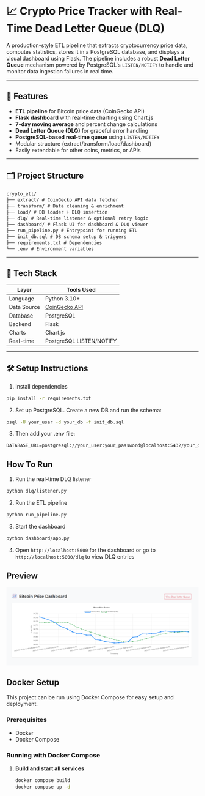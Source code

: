 # 📈 Crypto Price Tracker with Real-Time Dead Letter Queue (DLQ)

A production-style ETL pipeline that extracts cryptocurrency price data, 
computes statistics, stores it in a PostgreSQL database, and displays a 
visual dashboard using Flask. The pipeline includes a robust **Dead Letter Queue** 
mechanism powered by PostgreSQL's `LISTEN/NOTIFY` to handle and monitor 
data ingestion failures in real time.

---

## 🚀 Features

- **ETL pipeline** for Bitcoin price data (CoinGecko API)
- **Flask dashboard** with real-time charting using Chart.js
- **7-day moving average** and percent change calculations
- **Dead Letter Queue (DLQ)** for graceful error handling
- **PostgreSQL-based real-time queue** using `LISTEN/NOTIFY`
- Modular structure (extract/transform/load/dashboard)
- Easily extendable for other coins, metrics, or APIs

---

## 🗂️ Project Structure

```
crypto_etl/ 
├── extract/ # CoinGecko API data fetcher
├── transform/ # Data cleaning & enrichment
├── load/ # DB loader + DLQ insertion
├── dlq/ # Real-time listener & optional retry logic
├── dashboard/ # Flask UI for dashboard & DLQ viewer
├── run_pipeline.py # Entrypoint for running ETL
├── init_db.sql # DB schema setup & triggers
├── requirements.txt # Dependencies
└── .env # Environment variables
```

---

## 🔧 Tech Stack

| Layer       | Tools Used                   |
|------------|-------------------------------|
| Language    | Python 3.10+                  |
| Data Source | [CoinGecko API](https://www.coingecko.com/en/api) |
| Database    | PostgreSQL                    |
| Backend     | Flask                         |
| Charts      | Chart.js                      |
| Real-time   | PostgreSQL LISTEN/NOTIFY      |

---

## 🛠️ Setup Instructions

1. Install dependencies

  ```bash
  pip install -r requirements.txt
  ```

2. Set up PostgreSQL. Create a new DB and run the schema:

  ```bash
  psql -U your_user -d your_db -f init_db.sql
  ```

3. Then add your .env file:

  ```env
  DATABASE_URL=postgresql://your_user:your_password@localhost:5432/your_db
  ```

## How To Run

1. Run the real-time DLQ listener

```bash
python dlq/listener.py
```

2. Run the ETL pipeline

```bash
python run_pipeline.py
```

3. Start the dashboard

```bash
python dashboard/app.py
```

4. Open `http://localhost:5000` for the dashboard or go to `http://localhost:5000/dlq` to view DLQ entries

## Preview

![dashboard](docs/assets/preview.png)

## Docker Setup

This project can be run using Docker Compose for easy setup and deployment.

### Prerequisites
- Docker
- Docker Compose

### Running with Docker Compose

1. **Build and start all services**
   ```bash
   docker compose build
   docker compose up -d